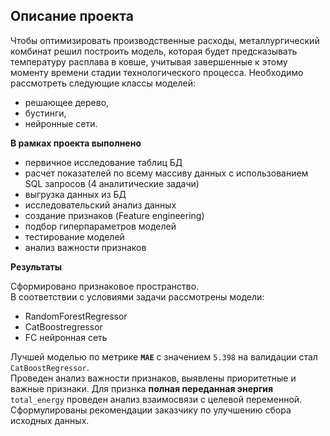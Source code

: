 ## Описание проекта

Чтобы оптимизировать производственные расходы, металлургический комбинат решил построить модель, которая будет предсказывать температуру расплава в ковше, учитывая завершенные к этому моменту времени стадии технологического процесса. Необходимо рассмотреть следующие классы моделей:
- решающее дерево,
- бустинги,
- нейронные сети.

**В рамках проекта выполнено**
- первичное исследование таблиц БД
- расчет показателей по всему массиву данных с использованием SQL запросов (4 аналитические задачи)
- выгрузка данных из БД
- исследовательский анализ данных
- создание признаков (Feature engineering)
- подбор гиперпараметров моделей
- тестирование моделей
- анализ важности признаков

**Результаты**

Сформировано признаковое пространство.<br>
В соответствии с условиями задачи рассмотрены модели:
- RandomForestRegressor
- CatBoostregressor
- FC нейронная сеть

Лучшей моделью по метрике **`MAE`** с значением `5.398` на валидации стал `CatBoostRegressor`.<br>
Проведен анализ важности признаков, выявлены приоритетные и важные признаки. Для признка **полная переданная энергия** `total_energy` проведен анализ взаимосвязи с целевой переменной.<br>Сформулированы рекомендации заказчику по улучшению сбора исходных данных.
